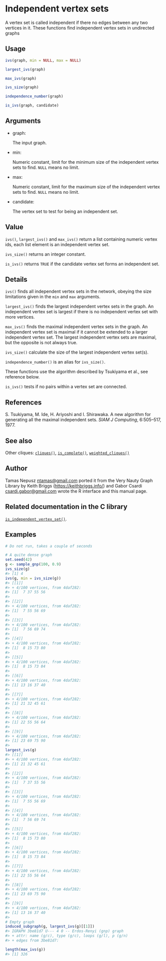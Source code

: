 # Independent vertex sets

A vertex set is called independent if there no edges between any two
vertices in it. These functions find independent vertex sets in
undirected graphs

## Usage

``` r
ivs(graph, min = NULL, max = NULL)

largest_ivs(graph)

max_ivs(graph)

ivs_size(graph)

independence_number(graph)

is_ivs(graph, candidate)
```

## Arguments

- graph:

  The input graph.

- min:

  Numeric constant, limit for the minimum size of the independent vertex
  sets to find. `NULL` means no limit.

- max:

  Numeric constant, limit for the maximum size of the independent vertex
  sets to find. `NULL` means no limit.

- candidate:

  The vertex set to test for being an independent set.

## Value

`ivs()`, `largest_ivs()` and `max_ivs()` return a list containing
numeric vertex ids, each list element is an independent vertex set.

`ivs_size()` returns an integer constant.

`is_ivs()` returns `TRUE` if the candidate vertex set forms an
independent set.

## Details

`ivs()` finds all independent vertex sets in the network, obeying the
size limitations given in the `min` and `max` arguments.

`largest_ivs()` finds the largest independent vertex sets in the graph.
An independent vertex set is largest if there is no independent vertex
set with more vertices.

`max_ivs()` finds the maximal independent vertex sets in the graph. An
independent vertex set is maximal if it cannot be extended to a larger
independent vertex set. The largest independent vertex sets are maximal,
but the opposite is not always true.

`ivs_size()` calculate the size of the largest independent vertex
set(s).

`independence_number()` is an alias for `ivs_size()`.

These functions use the algorithm described by Tsukiyama et al., see
reference below.

`is_ivs()` tests if no pairs within a vertex set are connected.

## References

S. Tsukiyama, M. Ide, H. Ariyoshi and I. Shirawaka. A new algorithm for
generating all the maximal independent sets. *SIAM J Computing*,
6:505–517, 1977.

## See also

Other cliques: [`cliques()`](https://r.igraph.org/reference/cliques.md),
[`is_complete()`](https://r.igraph.org/reference/is_complete.md),
[`weighted_cliques()`](https://r.igraph.org/reference/weighted_cliques.md)

## Author

Tamas Nepusz <ntamas@gmail.com> ported it from the Very Nauty Graph
Library by Keith Briggs (<https://keithbriggs.info/>) and Gabor Csardi
<csardi.gabor@gmail.com> wrote the R interface and this manual page.

## Related documentation in the C library

[`is_independent_vertex_set()`](https://igraph.org/c/html/latest/igraph-Cliques.html#igraph_is_independent_vertex_set).

## Examples

``` r
# Do not run, takes a couple of seconds

# A quite dense graph
set.seed(42)
g <- sample_gnp(100, 0.9)
ivs_size(g)
#> [1] 4
ivs(g, min = ivs_size(g))
#> [[1]]
#> + 4/100 vertices, from 4daf282:
#> [1]  7 37 55 56
#> 
#> [[2]]
#> + 4/100 vertices, from 4daf282:
#> [1]  7 55 56 69
#> 
#> [[3]]
#> + 4/100 vertices, from 4daf282:
#> [1]  7 56 69 74
#> 
#> [[4]]
#> + 4/100 vertices, from 4daf282:
#> [1]  8 15 73 80
#> 
#> [[5]]
#> + 4/100 vertices, from 4daf282:
#> [1]  8 15 73 84
#> 
#> [[6]]
#> + 4/100 vertices, from 4daf282:
#> [1] 13 16 37 40
#> 
#> [[7]]
#> + 4/100 vertices, from 4daf282:
#> [1] 21 32 45 61
#> 
#> [[8]]
#> + 4/100 vertices, from 4daf282:
#> [1] 22 55 56 64
#> 
#> [[9]]
#> + 4/100 vertices, from 4daf282:
#> [1] 23 69 75 90
#> 
largest_ivs(g)
#> [[1]]
#> + 4/100 vertices, from 4daf282:
#> [1] 21 32 45 61
#> 
#> [[2]]
#> + 4/100 vertices, from 4daf282:
#> [1]  7 37 55 56
#> 
#> [[3]]
#> + 4/100 vertices, from 4daf282:
#> [1]  7 55 56 69
#> 
#> [[4]]
#> + 4/100 vertices, from 4daf282:
#> [1]  7 56 69 74
#> 
#> [[5]]
#> + 4/100 vertices, from 4daf282:
#> [1]  8 15 73 80
#> 
#> [[6]]
#> + 4/100 vertices, from 4daf282:
#> [1]  8 15 73 84
#> 
#> [[7]]
#> + 4/100 vertices, from 4daf282:
#> [1] 22 55 56 64
#> 
#> [[8]]
#> + 4/100 vertices, from 4daf282:
#> [1] 23 69 75 90
#> 
#> [[9]]
#> + 4/100 vertices, from 4daf282:
#> [1] 13 16 37 40
#> 
# Empty graph
induced_subgraph(g, largest_ivs(g)[[1]])
#> IGRAPH 3be81d7 U--- 4 0 -- Erdos-Renyi (gnp) graph
#> + attr: name (g/c), type (g/c), loops (g/l), p (g/n)
#> + edges from 3be81d7:

length(max_ivs(g))
#> [1] 326
```
